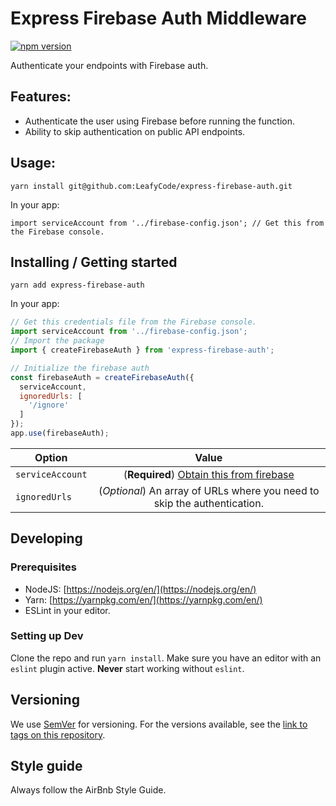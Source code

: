 # Express Firebase Auth Middleware
[![npm version](https://badge.fury.io/js/express-firebase-auth.svg)](https://badge.fury.io/js/express-firebase-auth)

Authenticate your endpoints with Firebase auth.

## Features:

- Authenticate the user using Firebase before running the function.
- Ability to skip authentication on public API endpoints.

## Usage:

```
yarn install git@github.com:LeafyCode/express-firebase-auth.git
```

In your app:

```
import serviceAccount from '../firebase-config.json'; // Get this from the Firebase console.

```

## Installing / Getting started

```shell
yarn add express-firebase-auth
```

In your app:

```javascript
// Get this credentials file from the Firebase console.
import serviceAccount from '../firebase-config.json';
// Import the package
import { createFirebaseAuth } from 'express-firebase-auth';

// Initialize the firebase auth
const firebaseAuth = createFirebaseAuth({
  serviceAccount,
  ignoredUrls: [
    '/ignore'
  ]
});
app.use(firebaseAuth);
```

| Option           | Value                                                                                                        |
| -------------    |:------------------------------------------------------------------------------------------------------------:|
| `serviceAccount` | (**Required**) [Obtain this from firebase](https://firebase.google.com/docs/admin/setup#initialize_the_sdk)  |
| `ignoredUrls`    | (*Optional*) An array of URLs where you need to skip the authentication.                                     |

## Developing

### Prerequisites
- NodeJS: [https://nodejs.org/en/](https://nodejs.org/en/)
- Yarn: [https://yarnpkg.com/en/](https://yarnpkg.com/en/)
- ESLint in your editor.


### Setting up Dev

Clone the repo and run `yarn install`. Make sure you have an editor with an `eslint` plugin active. **Never** start working without `eslint`.


## Versioning

We use [SemVer](http://semver.org/) for versioning. For the versions available, see the [link to tags on this repository](/tags).

## Style guide

Always follow the AirBnb Style Guide.
